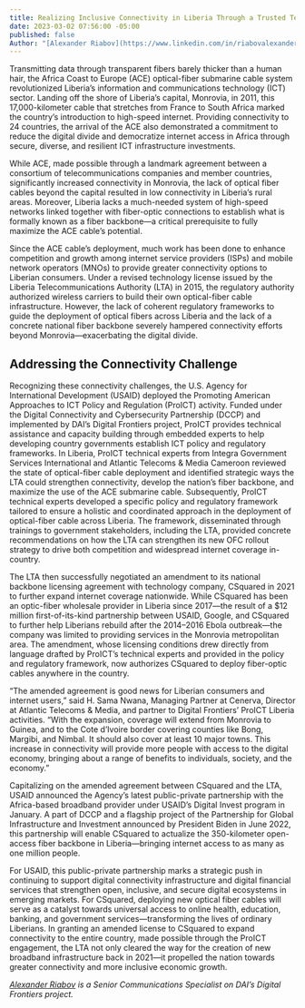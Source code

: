 ```yaml
---
title: Realizing Inclusive Connectivity in Liberia Through a Trusted Technical Engagement
date: 2023-03-02 07:56:00 -05:00
published: false
Author: "[Alexander Riabov](https://www.linkedin.com/in/riabovalexander/)"
---
```


Transmitting data through transparent fibers barely thicker than a human hair, the Africa Coast to Europe (ACE) optical-fiber submarine cable system revolutionized Liberia’s information and communications technology (ICT) sector. Landing off the shore of Liberia’s capital, Monrovia, in 2011, this 17,000-kilometer cable that stretches from France to South Africa marked the country’s introduction to high-speed internet. Providing connectivity to 24 countries, the arrival of the ACE also demonstrated a commitment to reduce the digital divide and democratize internet access in Africa through secure, diverse, and resilient ICT infrastructure investments.  

While ACE, made possible through a landmark agreement between a consortium of telecommunications companies and member countries, significantly increased connectivity in Monrovia, the lack of optical fiber cables beyond the capital resulted in low connectivity in Liberia’s rural areas. Moreover, Liberia lacks a much-needed system of high-speed networks linked together with fiber-optic connections to establish what is formally known as a fiber backbone—a critical prerequisite to fully maximize the ACE cable’s potential.

Since the ACE cable’s deployment, much work has been done to enhance competition and growth among internet service providers (ISPs) and mobile network operators (MNOs) to provide greater connectivity options to Liberian consumers. Under a revised technology license issued by the Liberia Telecommunications Authority (LTA) in 2015, the regulatory authority authorized wireless carriers to build their own optical-fiber cable infrastructure. However, the lack of coherent regulatory frameworks to guide the deployment of optical fibers across Liberia and the lack of a concrete national fiber backbone severely hampered connectivity efforts beyond Monrovia—exacerbating the digital divide.    

## Addressing the Connectivity Challenge

Recognizing these connectivity challenges, the U.S. Agency for International Development (USAID) deployed the Promoting American Approaches to ICT Policy and Regulation (ProICT) activity. Funded under the Digital Connectivity and Cybersecurity Partnership (DCCP) and implemented by DAI’s Digital Frontiers project, ProICT provides technical assistance and capacity building through embedded experts to help developing country governments establish ICT policy and regulatory frameworks. In Liberia, ProICT technical experts from Integra Government Services International and Atlantic Telecoms & Media Cameroon reviewed the state of optical-fiber cable deployment and identified strategic ways the LTA could strengthen connectivity, develop the nation’s fiber backbone, and maximize the use of the ACE submarine cable. Subsequently, ProICT technical experts developed a specific policy and regulatory framework tailored to ensure a holistic and coordinated approach in the deployment of optical-fiber cable across Liberia. The framework, disseminated through trainings to government stakeholders, including the LTA, provided concrete recommendations on how the LTA can strengthen its new OFC rollout strategy to drive both competition and widespread internet coverage in-country.

The LTA then successfully negotiated an amendment to its national backbone licensing agreement with technology company, CSquared in 2021 to further expand internet coverage nationwide. While CSquared has been an optic-fiber wholesale provider in Liberia since 2017—the result of a $12 million first-of-its-kind partnership between USAID, Google, and CSquared to further help Liberians rebuild after the 2014–2016 Ebola outbreak—the company was limited to providing services in the Monrovia metropolitan area. The amendment, whose licensing conditions drew directly from language drafted by ProICT’s technical experts and provided in the policy and regulatory framework, now authorizes CSquared to deploy fiber-optic cables anywhere in the country.

“The amended agreement is good news for Liberian consumers and internet users,” said H. Sama Nwana, Managing Partner at Cenerva, Director at Atlantic Telecoms & Media, and partner to Digital Frontiers’ ProICT Liberia activities. “With the expansion, coverage will extend from Monrovia to Guinea, and to the Cote d’Ivoire border covering counties like Bong, Margibi, and Nimbal. It should also cover at least 10 major towns. This increase in connectivity will provide more people with access to the digital economy, bringing about a range of benefits to individuals, society, and the economy.” 

Capitalizing on the amended agreement between CSquared and the LTA, USAID announced the Agency’s latest public-private partnership with the Africa-based broadband provider under USAID’s Digital Invest program in January. A part of DCCP and a flagship project of the Partnership for Global Infrastructure and Investment announced by President Biden in June 2022, this partnership will enable CSquared to actualize the 350-kilometer open-access fiber backbone in Liberia—bringing internet access to as many as one million people. 

For USAID, this public-private partnership marks a strategic push in continuing to support digital connectivity infrastructure and digital financial services that strengthen open, inclusive, and secure digital ecosystems in emerging markets. For CSquared, deploying new optical fiber cables will serve as a catalyst towards universal access to online health, education, banking, and government services—transforming the lives of ordinary Liberians. In granting an amended license to CSquared to expand connectivity to the entire country, made possible through the ProICT engagement, the LTA not only cleared the way for the creation of new broadband infrastructure back in 2021—it propelled the nation towards greater connectivity and more inclusive economic growth. 

*[Alexander Riabov](https://www.linkedin.com/in/riabovalexander/) is a Senior Communications Specialist on DAI’s Digital Frontiers project.*